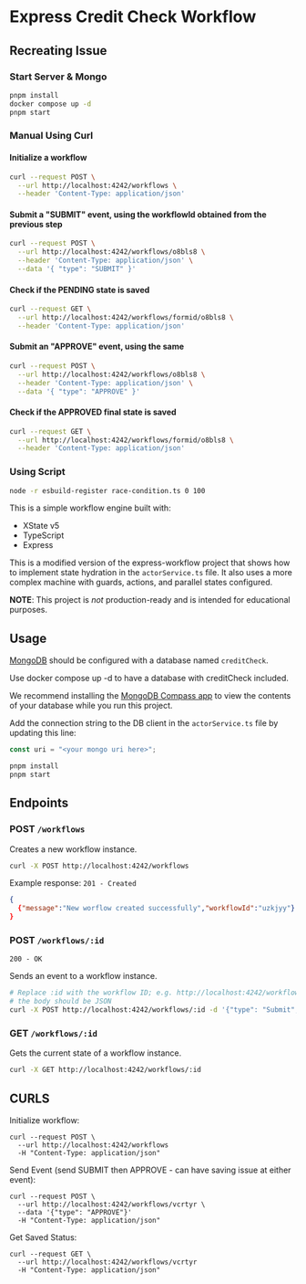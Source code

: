 # Express Credit Check Workflow

## Recreating Issue

### Start Server & Mongo

```bash
pnpm install
docker compose up -d
pnpm start
```

### Manual Using Curl

#### Initialize a workflow

```bash
curl --request POST \
  --url http://localhost:4242/workflows \
  --header 'Content-Type: application/json'
```

#### Submit a "SUBMIT" event, using the workflowId obtained from the previous step

```bash
curl --request POST \
  --url http://localhost:4242/workflows/o8bls8 \
  --header 'Content-Type: application/json' \
  --data '{ "type": "SUBMIT" }'
```

#### Check if the PENDING state is saved

```bash
curl --request GET \
  --url http://localhost:4242/workflows/formid/o8bls8 \
  --header 'Content-Type: application/json'
```

#### Submit an "APPROVE" event, using the same

```bash
curl --request POST \
  --url http://localhost:4242/workflows/o8bls8 \
  --header 'Content-Type: application/json' \
  --data '{ "type": "APPROVE" }'
```

#### Check if the APPROVED final state is saved

```bash
curl --request GET \
  --url http://localhost:4242/workflows/formid/o8bls8 \
  --header 'Content-Type: application/json'
```

### Using Script

```bash
node -r esbuild-register race-condition.ts 0 100
```

This is a simple workflow engine built with:

- XState v5
- TypeScript
- Express

This is a modified version of the express-workflow project that shows how to implement state hydration in the `actorService.ts` file.
It also uses a more complex machine with guards, actions, and parallel states configured.

**NOTE**: This project is _not_ production-ready and is intended for educational purposes.

## Usage

[MongoDB](https://www.mongodb.com/docs/manual/administration/install-community/) should be configured with a database named `creditCheck`.

Use docker compose up -d to have a database with creditCheck included.

We recommend installing the [MongoDB Compass app](https://www.mongodb.com/products/tools/compass) to view the contents of your database while you run this project.

Add the connection string to the DB client in the `actorService.ts` file by updating this line:

```typescript
const uri = "<your mongo uri here>";
```

```bash
pnpm install
pnpm start
```

## Endpoints

### POST `/workflows`

Creates a new workflow instance.

```bash
curl -X POST http://localhost:4242/workflows
```

Example response:
`201 - Created`

```json
{
  {"message":"New worflow created successfully","workflowId":"uzkjyy"}
}
```

### POST `/workflows/:id`

`200 - OK`

Sends an event to a workflow instance.

```bash
# Replace :id with the workflow ID; e.g. http://localhost:4242/workflows/7ky252
# the body should be JSON
curl -X POST http://localhost:4242/workflows/:id -d '{"type": "Submit", "SSN": "123456789", "lastName": "Bauman", "firstName": "Gavin"}' -H "Content-Type: application/json"
```

### GET `/workflows/:id`

Gets the current state of a workflow instance.

```bash
curl -X GET http://localhost:4242/workflows/:id
```


## CURLS 

Initialize workflow:

```
curl --request POST \
  --url http://localhost:4242/workflows
  -H "Content-Type: application/json"
```

Send Event (send SUBMIT then APPROVE - can have saving issue at either event):

```
curl --request POST \
  --url http://localhost:4242/workflows/vcrtyr \
  --data '{"type": "APPROVE"}'
  -H "Content-Type: application/json"
```

Get Saved Status:

```
curl --request GET \
  --url http://localhost:4242/workflows/vcrtyr
  -H "Content-Type: application/json"
```


